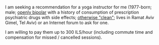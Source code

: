 I am seeking a recommendation for a yoga instructor for me (1977-born; male; [openly bipolar](https://www.shlomifish.org/philosophy/psychology/why-openly-bipolar-people-should-not-be-medicated/) with a history of consumption of prescription psychiatric drugs with side effects; [otherwise "clean"](https://www.shlomifish.org/meta/FAQ/diet.xhtml); lives in Ramat Aviv Gimel, Tel Aviv) or an Internet forum to ask for one.

I am willing to pay them up to 300 ILS/hour (including commute time and compensation for missed / cancelled sessions).
